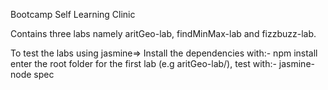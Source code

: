Bootcamp Self Learning Clinic

Contains three labs namely aritGeo-lab, findMinMax-lab and fizzbuzz-lab.

To test the labs using jasmine=>
Install the dependencies with:- npm install
enter the root folder for the first lab (e.g aritGeo-lab/),
test with:-  jasmine-node spec
